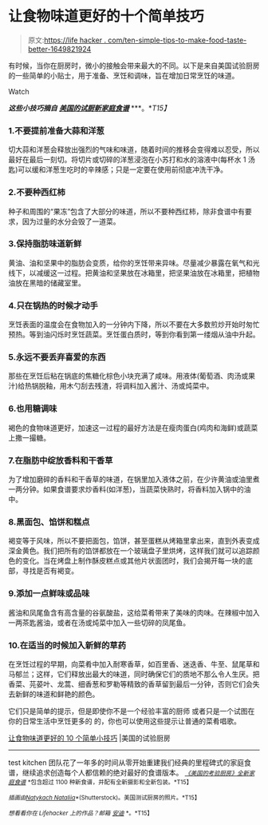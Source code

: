 # 让食物味道更好的十个简单技巧

> 原文:[https://life hacker . com/ten-simple-tips-to-make-food-taste-better-1649821924](https://lifehacker.com/ten-simple-tips-to-make-food-taste-better-1649821924)

有时候，当你在厨房时，微小的接触会带来最大的不同。以下是来自美国试验厨房的一些简单的小贴士，用于准备、烹饪和调味，旨在增加日常烹饪的味道。

Watch

***这些小技巧摘自*** [***美国的试厨新家庭食谱***](http://www.amazon.com/gp/product/1936493853/?asc_campaign=InlineText&asc_refurl=https://lifehacker.com/ten-simple-tips-to-make-food-taste-better-1649821924&asc_source=&tag=kinjalifehackerlink-20) ***。**T15】*

### 1.不要提前准备大蒜和洋葱

切大蒜和洋葱会释放出强烈的气味和味道，随着时间的推移会变得难以忍受，所以最好在最后一刻切。将切片或切碎的洋葱浸泡在小苏打和水的溶液中(每杯水 1 汤匙)可以缓和洋葱生吃时的辛辣感；只是一定要在使用前彻底冲洗干净。

### 2.不要种西红柿

种子和周围的“果冻”包含了大部分的味道，所以不要种西红柿，除非食谱中有要求，因为过量的水分会毁了一道菜。

### 3.保持脂肪味道新鲜

黄油、油和坚果中的脂肪会变质，给你的烹饪带来异味。尽量减少暴露在氧气和光线下，以减缓这一过程。把黄油和坚果放在冰箱里，把坚果油放在冰箱里，把植物油放在黑暗的储藏室里。

### 4.只在锅热的时候才动手

烹饪表面的温度会在食物加入的一分钟内下降，所以不要在大多数煎炒开始时匆忙预热。等到油闪烁时烹饪蔬菜。烹饪蛋白质时，等到你看到第一缕烟从油中升起。

### 5.永远不要丢弃喜爱的东西

那些在烹饪后粘在锅底的焦糖化棕色小块充满了咸味。用液体(葡萄酒、肉汤或果汁)给热锅脱釉，用木勺刮去残渣，将调料加入酱汁、汤或炖菜中。

### 6.也用糖调味

褐色的食物味道更好，加速这一过程的最好方法是在瘦肉蛋白(鸡肉和海鲜)或蔬菜上撒一撮糖。

### 7.在脂肪中绽放香料和干香草

为了增加磨碎的香料和干香草的味道，在锅里加入液体之前，在少许黄油或油里煮一两分钟。如果食谱要求炒香料(如洋葱)，当蔬菜快熟时，将香料加入锅中的油中。

### 8.黑面包、馅饼和糕点

褐变等于风味，所以不要把面包，馅饼，甚至蛋糕从烤箱里拿出来，直到外表变成深金黄色。我们把所有的馅饼都放在一个玻璃盘子里烘烤，这样我们就可以追踪颜色的变化。当在烤盘上制作酥皮糕点或其他片状面团时，我们会揭开每一块的底部，寻找是否有褐变。

### 9.添加一点鲜味或品味

酱油和凤尾鱼含有高含量的谷氨酸盐，这给菜肴带来了美味的肉味。在辣椒中加入一两茶匙酱油，或者在汤或炖菜中加入一些切碎的凤尾鱼。

### 10.在适当的时候加入新鲜的草药

在烹饪过程的早期，向菜肴中加入耐寒香草，如百里香、迷迭香、牛至、鼠尾草和马郁兰；这样，它们释放出最大的味道，同时确保它们的质地不那么令人生厌。把香菜、芫荽叶、龙蒿、细香葱和罗勒等精致的香草留到最后一分钟，否则它们会失去新鲜的味道和鲜艳的颜色。

它们只是简单的提示，但是即使你不是一个经验丰富的厨师 或者只是一个试图在你的日常生活中烹饪更多的 的，你也可以使用这些提示让普通的菜肴唱歌。

[让食物味道更好的 10 个简单小技巧](http://atkfamily.com/10-simple-tips-to-make-food-taste-better/) |美国的试验厨房

* * *

test kitchen 团队花了一年多的时间从零开始重建我们经典的里程碑式的家庭食谱，继续追求创造每个人都信赖的绝对最好的食谱版本。 [<small>*《美国的考验厨房》全新家庭食谱*</small>](http://www.amazon.com/gp/product/1936493853/?asc_campaign=InlineText&asc_refurl=https://lifehacker.com/ten-simple-tips-to-make-food-taste-better-1649821924&asc_source=&tag=kinjalifehackerlink-20) <small>*包含超过 1100 种新食谱，并配有全新摄影和全新包装。*T15】</small>

<small>*插画由*</small>[<small>*Natykach Nataliia*</small>](http://www.shutterstock.com/pic-215891740/stock-vector-cooking-infographics-vector.html)<small>*(Shutterstock)。美国测试厨房的照片。*T15】</small>

<small>*想看看你在 Lifehacker 上的作品？邮箱*</small> [<small>*安迪*</small>](mailto:andy@lifehacker.com) <small>*。*T15】</small>